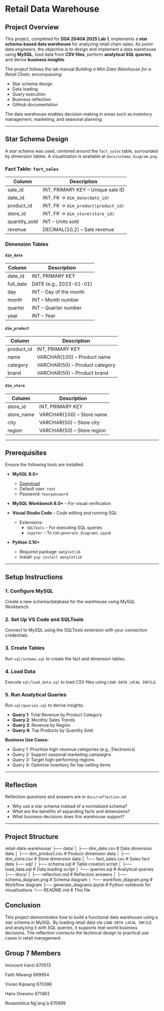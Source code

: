 # Retail Data Warehouse

## Project Overview

This project, completed for **DSA 2040A 2025 Lab 1**, implements a **star schema-based data warehouse** for analyzing retail chain sales. As junior data engineers, the objective is to design and implement a data warehouse using **MySQL**, load data from **CSV files**, perform **analytical SQL queries**, and derive **business insights**.

The project follows the lab manual *Building a Mini Data Warehouse for a Retail Chain*, encompassing:

- Star schema design  
- Data loading  
- Query execution  
- Business reflection  
- GitHub documentation

The data warehouse enables decision-making in areas such as inventory management, marketing, and seasonal planning.

---

## Star Schema Design

A star schema was used, centered around the `fact_sales` table, surrounded by dimension tables. A visualization is available at `docs/schema_diagram.png`.

### Fact Table: `fact_sales`

| Column        | Description                              |
|---------------|------------------------------------------|
| sale_id       | INT, PRIMARY KEY – Unique sale ID        |
| date_id       | INT, FK → `dim_date(date_id)`            |
| product_id    | INT, FK → `dim_product(product_id)`      |
| store_id      | INT, FK → `dim_store(store_id)`          |
| quantity_sold | INT – Units sold                         |
| revenue       | DECIMAL(10,2) – Sale revenue             |

### Dimension Tables

#### `dim_date`

| Column    | Description              |
|-----------|--------------------------|
| date_id   | INT, PRIMARY KEY         |
| full_date | DATE (e.g., 2023-01-01)  |
| day       | INT – Day of the month   |
| month     | INT – Month number       |
| quarter   | INT – Quarter number     |
| year      | INT – Year               |

#### `dim_product`

| Column   | Description                    |
|----------|--------------------------------|
| product_id | INT, PRIMARY KEY             |
| name     | VARCHAR(100) – Product name    |
| category | VARCHAR(50) – Product category |
| brand    | VARCHAR(50) – Product brand    |

#### `dim_store`

| Column     | Description                |
|------------|----------------------------|
| store_id   | INT, PRIMARY KEY           |
| store_name | VARCHAR(100) – Store name  |
| city       | VARCHAR(50) – Store city   |
| region     | VARCHAR(50) – Store region |

---

## Prerequisites

Ensure the following tools are installed:

- **MySQL 8.0+**
  - [Download](https://dev.mysql.com/)
  - Default user: `root`
  - Password: `Yourpassword`

- **MySQL Workbench 8.0+** – For visual verification  
- **Visual Studio Code** – Code editing and running SQL

  - Extensions:
    - `SQLTools` – For executing SQL queries
    - `Jupyter` – To run `generate_diagrams.ipynb`

- **Python 3.10+**
  - Required package: `matplotlib`  
  - Install: `pip install matplotlib`

---

## Setup Instructions

### 1. Configure MySQL
Create a new schema/database for the warehouse using MySQL Workbench.

### 2. Set Up VS Code and SQLTools
Connect to MySQL using the SQLTools extension with your connection credentials.

### 3. Create Tables
Run `sql/schema.sql` to create the fact and dimension tables.

### 4. Load Data
Execute `sql/load_data.sql` to load CSV files using `LOAD DATA LOCAL INFILE`.

### 5. Run Analytical Queries
Run `sql/queries.sql` to derive insights:

- **Query 1**: Total Revenue by Product Category  
- **Query 2**: Monthly Sales Trends  
- **Query 3**: Revenue by Region  
- **Query 4**: Top Products by Quantity Sold  

**Business Use Cases:**

- Query 1: Prioritize high-revenue categories (e.g., Electronics)
- Query 2: Support seasonal marketing campaigns
- Query 3: Target high-performing regions
- Query 4: Optimize inventory for top-selling items

---

## Reflection

Reflection questions and answers are in `docs/reflection.md`:

- Why use a star schema instead of a normalized schema?
- What are the benefits of separating facts and dimensions?
- What business decisions does this warehouse support?

---

## Project Structure

retail-data-warehouse/
├── data/
│ ├── dim_date.csv # Date dimension data
│ ├── dim_product.csv # Product dimension data
│ ├── dim_store.csv # Store dimension data
│ └── fact_sales.csv # Sales fact data
├── sql/
│ ├── schema.sql # Table creation script
│ ├── load_data.sql # Data loading script
│ └── queries.sql # Analytical queries
├── docs/
│ ├── reflection.md # Reflection answers
│ ├── schema_diagram.png # Schema diagram
│ └── workflow_diagram.png # Workflow diagram
├── generate_diagrams.ipynb # Python notebook for visualizations
└── README.md # This file


## Conclusion

This project demonstrates how to build a functional data warehouse using a star schema in MySQL. By loading retail data via `LOAD DATA LOCAL INFILE` and analyzing it with SQL queries, it supports real-world business decisions. The reflection connects the technical design to practical use cases in retail management.


## Group 7 Members

Innocent Iranzi  670513

Faith Mwangi         669954

Vivian Kipsang       670386

Hans Onesmo          671463

Rosamistica  Ng'ang'a 670699 
